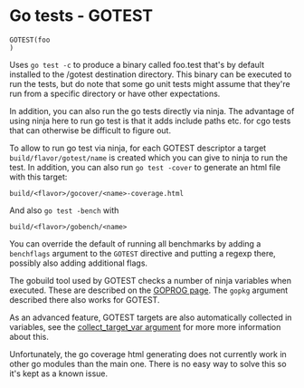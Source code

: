# Go tests - GOTEST

    GOTEST(foo
    )

Uses `go test -c` to produce a binary called foo.test that's by default
installed to the /gotest destination directory. This binary can be executed to
run the tests, but do note that some go unit tests might assume that they're
run from a specific directory or have other expectations.

In addition, you can also run the go tests directly via ninja. The advantage of
using ninja here to run go test is that it adds include paths etc. for cgo
tests that can otherwise be difficult to figure out.

To allow to run go test via ninja, for each GOTEST descriptor a target
`build/flavor/gotest/name` is created which you can give to ninja to run the
test. In addition, you can also run `go test -cover` to generate an html file
with this target:

    build/<flavor>/gocover/<name>-coverage.html

And also `go test -bench` with

    build/<flavor>/gobench/<name>

You can override the default of running all benchmarks by adding a `benchflags`
argument to the `GOTEST` directive and putting a regexp there, possibly also
adding additional flags.

The gobuild tool used by GOTEST checks a number of ninja variables when
executed. These are described on the [GOPROG page](goprog.md). The `gopkg`
argument described there also works for GOTEST.

As an advanced feature, GOTEST targets are also automatically collected in
variables, see the
[collect_target_var argument](../arguments/collect-target-var.md) for more more
information about this.

Unfortunately, the go coverage html generating does not currently work in other
go modules than the main one. There is no easy way to solve this so it's kept
as a known issue.
